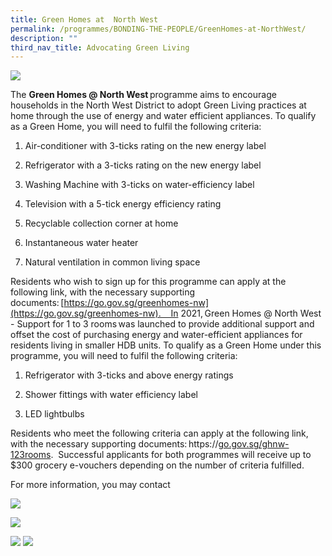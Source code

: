 ```yaml
---
title: Green Homes at  North West
permalink: /programmes/BONDING-THE-PEOPLE/GreenHomes-at-NorthWest/
description: ""
third_nav_title: Advocating Green Living
---
```

![](/images/Programmes/Green%20Living/IMG-2327.jpg)

The **Green Homes @ North West** programme aims to encourage households in the North West District to adopt Green Living practices at home through the use of energy and water efficient appliances. To qualify as a Green Home, you will need to fulfil the following criteria:  

1.  Air-conditioner with 3-ticks rating on the new energy label 
    

2.  Refrigerator with a 3-ticks rating on the new energy label 
    

3.  Washing Machine with 3-ticks on water-efficiency label 
    

4.  Television with a 5\-tick energy efficiency rating  
    

5.  Recyclable collection corner at home 
    

6.  Instantaneous water heater 
    

7.  Natural ventilation in common living space 
    

Residents who wish to sign up for this programme can apply at the following link, with the necessary supporting documents: [https://go.gov.sg/greenhomes-nw](https://go.gov.sg/greenhomes-nw).    In 2021, Green Homes @ North West - Support for 1 to 3 rooms was launched to provide additional support and offset the cost of purchasing energy and water-efficient appliances for residents living in smaller HDB units. To qualify as a Green Home under this programme, you will need to fulfil the following criteria: 

1.  Refrigerator with 3-ticks and above energy ratings 
    

2.  Shower fittings with water efficiency label 
    

3.  LED lightbulbs 
    

Residents who meet the following criteria can apply at the following link, with the necessary supporting documents: https://[go.gov.sg/ghnw-123rooms](https://go.gov.sg/ghnw-123rooms).  Successful applicants for both programmes will receive up to $300 grocery e-vouchers depending on the number of criteria fulfilled. 

For more information, you may contact

![](/images/Programmes/Green%20Living/GH%20Posters-1.jpg)

![](/images/Programmes/Green%20Living/GH%20Posters-2.jpg)

![](/images/GH%20Posters-1.jpg)
![](/images/GH%20Posters-2.jpg)